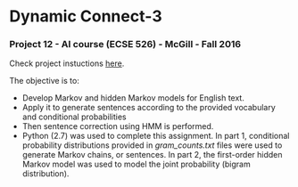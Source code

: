 # Dynamic Connect-3


### Project 12 - AI course (ECSE 526) - McGill - Fall 2016
Check project instuctions [here](http://www.cim.mcgill.ca/~jer/courses/ai/as2).

The objective is to:
- Develop Markov and hidden Markov models for English text.
- Apply it to generate sentences according to the provided vocabulary and conditional probabilities 
- Then sentence correction using HMM is performed. 
- Python (2.7) was used to complete this assignment.
In part 1, conditional probability distributions provided in *gram_counts.txt* files were used to generate Markov chains, or sentences.
In part 2, the first-order hidden Markov model was used to model the joint probability (bigram distribution).
